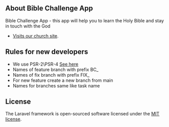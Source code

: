 ## About Bible Challenge App

Bible Challenge App - this app will help you to learn the Holy Bible and stay in touch with the God

- [Visits our church site](https://adventist-sm.ru).

## Rules for new developers

- We use PSR-2\PSR-4 [See here](https://phptherightway.com/)
- Names of feature branch with prefix BC_
- Names of fix branch with prefix FIX_
- For new feature create a new branch from main
- Names for branches same like task name

## License

The Laravel framework is open-sourced software licensed under the [MIT license](https://opensource.org/licenses/MIT).
